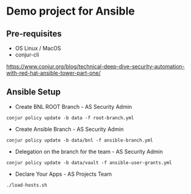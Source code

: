 # Demo project for Ansible

## Pre-requisites
- OS Linux / MacOS
- conjur-cli

https://www.conjur.org/blog/technical-deep-dive-security-automation-with-red-hat-ansible-tower-part-one/

## Ansible Setup
- Create BNL ROOT Branch - AS Security Admin
```shell
conjur policy update -b data -f root-branch.yml
```

- Create Ansible Branch - AS Security Admin
```shell
conjur policy update -b data/bnl -f ansible-branch.yml
```

- Delegation on the branch for the team - AS Security Admin
```shell
conjur policy update -b data/vault -f ansible-user-grants.yml
```

- Declare Your Apps - AS Projects Team
```shell
./load-hosts.sh
```
